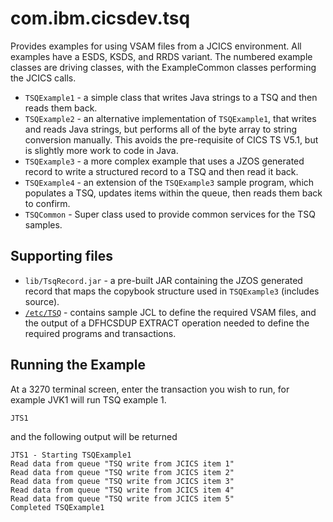 com.ibm.cicsdev.tsq
===

Provides examples for using VSAM files from a JCICS environment.
All examples have a ESDS, KSDS, and RRDS variant.
The numbered example classes are driving classes, with the ExampleCommon classes performing the JCICS calls.

* `TSQExample1` - a simple class that writes Java strings to a TSQ and then reads them back.
* `TSQExample2` - an alternative implementation of `TSQExample1`, that writes and reads Java strings, but performs all of the byte array to string conversion manually. This avoids the pre-requisite of CICS TS V5.1, but is slightly more work to code in Java.
* `TSQExample3` - a more complex example that uses a JZOS generated record to write a structured record to a TSQ and then read it back.
* `TSQExample4` - an extension of the `TSQExample3` sample program, which populates a TSQ, updates items within the queue, then reads them back to confirm.
* `TSQCommon` - Super class used to provide common services for the TSQ samples. 


## Supporting files

* `lib/TsqRecord.jar` - a pre-built JAR containing the JZOS generated record that maps the copybook structure used in `TSQExample3` (includes source). 
* [`/etc/TSQ`](../../etc/TSQ) - contains sample JCL to define the required VSAM files, and the output of a DFHCSDUP EXTRACT operation needed to define the required programs and transactions.
    

## Running the Example

At a 3270 terminal screen, enter the transaction you wish to run, for example JVK1 will run TSQ example 1. 

    JTS1

and the following output will be returned 

    JTS1 - Starting TSQExample1                        
    Read data from queue "TSQ write from JCICS item 1" 
    Read data from queue "TSQ write from JCICS item 2" 
    Read data from queue "TSQ write from JCICS item 3" 
    Read data from queue "TSQ write from JCICS item 4" 
    Read data from queue "TSQ write from JCICS item 5" 
    Completed TSQExample1                                          

